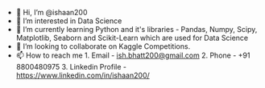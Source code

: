 - 👋 Hi, I’m @ishaan200
- 👀 I’m interested in Data Science
- 🌱 I’m currently learning Python and it's libraries - Pandas, Numpy, Scipy, Matplotlib, Seaborn and Scikit-Learn which are used for Data Science
- 💞️ I’m looking to collaborate on Kaggle Competitions.
- 📫 How to reach me 
      1. Email - ish.bhatt200@gmail.com
      2. Phone - +91 8800480975
      3. Linkedin Profile - https://www.linkedin.com/in/ishaan200/

<!---
ishaan200/ishaan200 is a ✨ special ✨ repository because its `README.md` (this file) appears on your GitHub profile.1 
You can click the Preview link to take a look at your changes.
--->
